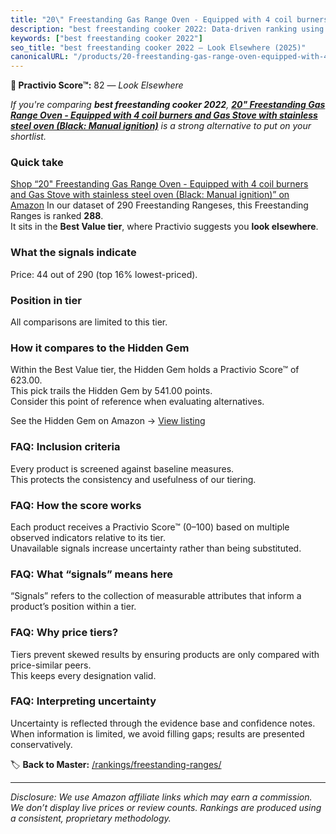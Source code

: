 ```yaml
---
title: "20\" Freestanding Gas Range Oven - Equipped with 4 coil burners and Gas Stove with stainless steel oven (Black: Manual ignition)"
description: "best freestanding cooker 2022: Data-driven ranking using the Practivio Score™. Positioned by quality, value, demand, findability, momentum."
keywords: ["best freestanding cooker 2022"]
seo_title: "best freestanding cooker 2022 — Look Elsewhere (2025)"
canonicalURL: "/products/20-freestanding-gas-range-oven-equipped-with-4-coil-burners-and-gas-stove-with-stainless-steel-oven-black-manual-ignition-B0FB2XYX5B/"
---
```


**🚫 Practivio Score™:** 82 — _Look Elsewhere_


*If you're comparing **best freestanding cooker 2022**, **[20" Freestanding Gas Range Oven - Equipped with 4 coil burners and Gas Stove with stainless steel oven (Black: Manual ignition)](https://www.amazon.com/dp/B0FB2XYX5B?tag=practivio-20)** is a strong alternative to put on your shortlist.*
### Quick take
[Shop “20" Freestanding Gas Range Oven - Equipped with 4 coil burners and Gas Stove with stainless steel oven (Black: Manual ignition)” on Amazon](https://www.amazon.com/dp/B0FB2XYX5B?tag=practivio-20)
In our dataset of 290 Freestanding Rangeses, this Freestanding Ranges is ranked **288**.  
It sits in the **Best Value tier**, where Practivio suggests you **look elsewhere**.

### What the signals indicate
Price: 44 out of 290 (top 16% lowest-priced).  

### Position in tier
All comparisons are limited to this tier.

### How it compares to the Hidden Gem
Within the Best Value tier, the Hidden Gem holds a Practivio Score™ of 623.00.  
This pick trails the Hidden Gem by 541.00 points.  
Consider this point of reference when evaluating alternatives.  

See the Hidden Gem on Amazon → [View listing](https://www.amazon.com/dp/B09JKLY86J?tag=practivio-20)

### FAQ: Inclusion criteria
Every product is screened against baseline measures.  
This protects the consistency and usefulness of our tiering.

### FAQ: How the score works
Each product receives a Practivio Score™ (0–100) based on multiple observed indicators relative to its tier.  
Unavailable signals increase uncertainty rather than being substituted.

### FAQ: What “signals” means here
“Signals” refers to the collection of measurable attributes that inform a product’s position within a tier.

### FAQ: Why price tiers?
Tiers prevent skewed results by ensuring products are only compared with price-similar peers.  
This keeps every designation valid.

### FAQ: Interpreting uncertainty
Uncertainty is reflected through the evidence base and confidence notes.  
When information is limited, we avoid filling gaps; results are presented conservatively.


🏷️ **Back to Master:** [/rankings/freestanding-ranges/](/rankings/freestanding-ranges/)

---
_Disclosure: We use Amazon affiliate links which may earn a commission. We don’t display live prices or review counts. Rankings are produced using a consistent, proprietary methodology._
